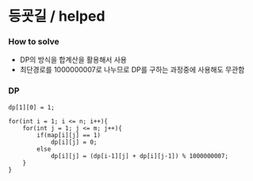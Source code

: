 # 등굣길 / helped
### How to solve
- DP의 방식을 합계산을 활용해서 사용
- 최단경로를 1000000007로 나누므로 DP를 구하는 과정중에 사용해도 무관함

### DP
    dp[1][0] = 1;
    
    for(int i = 1; i <= n; i++){
        for(int j = 1; j <= m; j++){
            if(map[i][j] == 1)
                dp[i][j] = 0;
            else
                dp[i][j] = (dp[i-1][j] + dp[i][j-1]) % 1000000007;
        }
    }
